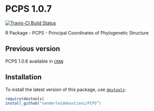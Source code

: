 PCPS 1.0.7
====

[![Travis-CI Build Status](https://travis-ci.org/vanderleidebastiani/PCPS.svg?branch=master)](https://travis-ci.org/vanderleidebastiani/PCPS)


R Package - PCPS - Principal Coordinates of Phylogenetic Structure


## Previous version

PCPS 1.0.6 available in [`CRAN`](https://cran.r-project.org/web/packages/PCPS/index.html)

## Installation
  
To install the latest version of this package, use [`devtools`](https://github.com/hadley/devtools):

```r
require(devtools)
install_github("vanderleidebastiani/PCPS”)
```